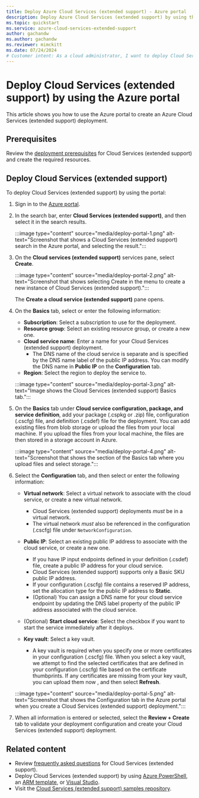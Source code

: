 ```yaml
---
title: Deploy Azure Cloud Services (extended support) - Azure portal
description: Deploy Azure Cloud Services (extended support) by using the Azure portal.
ms.topic: quickstart
ms.service: azure-cloud-services-extended-support
author: gachandw
ms.author: gachandw
ms.reviewer: mimckitt
ms.date: 07/24/2024
# Customer intent: As a cloud administrator, I want to deploy Cloud Services (extended support) in the Azure portal, so that I can host scalable applications and manage required configurations in a virtual network.
---
```


# Deploy Cloud Services (extended support) by using the Azure portal

This article shows you how to use the Azure portal to create an Azure Cloud Services (extended support) deployment.

## Prerequisites

Review the [deployment prerequisites](deploy-prerequisite.md) for Cloud Services (extended support) and create the required resources.

## Deploy Cloud Services (extended support)

To deploy Cloud Services (extended support) by using the portal:

1. Sign in to the [Azure portal](https://portal.azure.com).

1. In the search bar, enter **Cloud Services (extended support)**, and then select it in the search results.

    :::image type="content" source="media/deploy-portal-1.png" alt-text="Screenshot that shows a Cloud Services (extended support) search in the Azure portal, and selecting the result.":::

1. On the **Cloud services (extended support)** services pane, select **Create**.

    :::image type="content" source="media/deploy-portal-2.png" alt-text="Screenshot that shows selecting Create in the menu to create a new instance of Cloud Services (extended support).":::

    The **Create a cloud service (extended support)** pane opens.

1. On the **Basics** tab, select or enter the following information:

    - **Subscription**: Select a subscription to use for the deployment.
    - **Resource group**: Select an existing resource group, or create a new one.
    - **Cloud service name**: Enter a name for your Cloud Services (extended support) deployment.
        - The DNS name of the cloud service is separate and is specified by the DNS name label of the public IP address. You can modify the DNS name in **Public IP** on the **Configuration** tab.
    - **Region**: Select the region to deploy the service to.

    :::image type="content" source="media/deploy-portal-3.png" alt-text="Image shows the Cloud Services (extended support) Basics tab.":::

1. On the **Basics** tab under **Cloud service configuration, package, and service definition**, add your package (.cspkg or .zip) file, configuration (.cscfg) file, and definition (.csdef) file for the deployment. You can add existing files from blob storage or upload the files from your local machine. If you upload the files from your local machine, the files are then stored in a storage account in Azure.

    :::image type="content" source="media/deploy-portal-4.png" alt-text="Screenshot that shows the section of the Basics tab where you upload files and select storage.":::

1. Select the **Configuration** tab, and then select or enter the following information:

    - **Virtual network**: Select a virtual network to associate with the cloud service, or create a new virtual network.

      - Cloud Services (extended support) deployments *must* be in a virtual network.
      - The virtual network *must* also be referenced in the configuration (.cscfg) file under `NetworkConfiguration`.

    - **Public IP**: Select an existing public IP address to associate with the cloud service, or create a new one.

        - If you have IP input endpoints defined in your definition (.csdef) file, create a public IP address for your cloud service.
        - Cloud Services (extended support) supports only a Basic SKU public IP address.
        - If your configuration (.cscfg) file contains a reserved IP address, set the allocation type for the public IP address to **Static**.
        - (Optional) You can assign a DNS name for your cloud service endpoint by updating the DNS label property of the public IP address associated with the cloud service.  
    - (Optional) **Start cloud service**: Select the checkbox if you want to start the service immediately after it deploys.
    - **Key vault**: Select a key vault.
        - A key vault is required when you specify one or more certificates in your configuration (.cscfg) file. When you select a key vault, we attempt to find the selected certificates that are defined in your configuration (.cscfg) file based on the certificate thumbprints. If any certificates are missing from your key vault, you can upload them now    , and then select **Refresh**.  

   :::image type="content" source="media/deploy-portal-5.png" alt-text="Screenshot that shows the Configuration tab in the Azure portal when you create a Cloud Services (extended support) deployment.":::

1. When all information is entered or selected, select the **Review + Create** tab to validate your deployment configuration and create your Cloud Services (extended support) deployment.

## Related content

- Review [frequently asked questions](faq.yml) for Cloud Services (extended support).
- Deploy Cloud Services (extended support) by using [Azure PowerShell](deploy-powershell.md), an [ARM template](deploy-template.md), or [Visual Studio](deploy-visual-studio.md).
- Visit the [Cloud Services (extended support) samples repository](https://github.com/Azure-Samples/cloud-services-extended-support).
